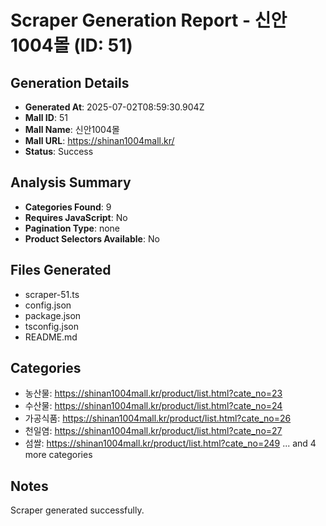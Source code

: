 # Scraper Generation Report - 신안1004몰 (ID: 51)

## Generation Details
- **Generated At**: 2025-07-02T08:59:30.904Z
- **Mall ID**: 51
- **Mall Name**: 신안1004몰
- **Mall URL**: https://shinan1004mall.kr/
- **Status**: Success

## Analysis Summary
- **Categories Found**: 9
- **Requires JavaScript**: No
- **Pagination Type**: none
- **Product Selectors Available**: No

## Files Generated
- scraper-51.ts
- config.json
- package.json
- tsconfig.json
- README.md

## Categories
- 농산물: https://shinan1004mall.kr/product/list.html?cate_no=23
- 수산물: https://shinan1004mall.kr/product/list.html?cate_no=24
- 가공식품: https://shinan1004mall.kr/product/list.html?cate_no=26
- 천일염: https://shinan1004mall.kr/product/list.html?cate_no=27
- 섬쌀: https://shinan1004mall.kr/product/list.html?cate_no=249
... and 4 more categories

## Notes
Scraper generated successfully.
